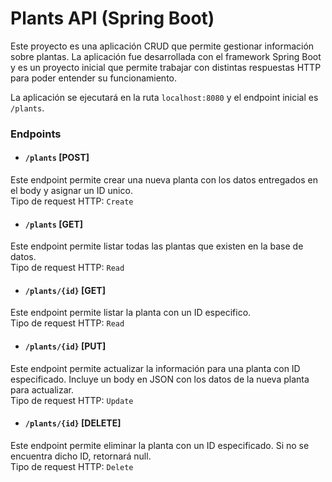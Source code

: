# Plants API (Spring Boot)

Este proyecto es una aplicación CRUD que permite gestionar información sobre plantas. La aplicación fue desarrollada con el framework Spring Boot y es un proyecto inicial que permite trabajar con distintas respuestas HTTP para poder entender su funcionamiento.

La aplicación se ejecutará en la ruta `localhost:8080` y el endpoint inicial es `/plants`.

### Endpoints
- #### `/plants` [POST]
Este endpoint permite crear una nueva planta con los datos entregados en el body y asignar un ID unico.  
Tipo de request HTTP: `Create`

- #### `/plants` [GET]
Este endpoint permite listar todas las plantas que existen en la base de datos.  
Tipo de request HTTP: `Read`

- #### `/plants/{id}` [GET]
Este endpoint permite listar la planta con un ID especifico.  
Tipo de request HTTP: `Read`

- #### `/plants/{id}` [PUT]
Este endpoint permite actualizar la información para una planta con ID especificado. Incluye un body en JSON con los datos de la nueva planta para actualizar.  
Tipo de request HTTP: `Update`

- #### `/plants/{id}` [DELETE]
Este endpoint permite eliminar la planta con un ID especificado. Si no se encuentra dicho ID, retornará null.  
Tipo de request HTTP: `Delete`
